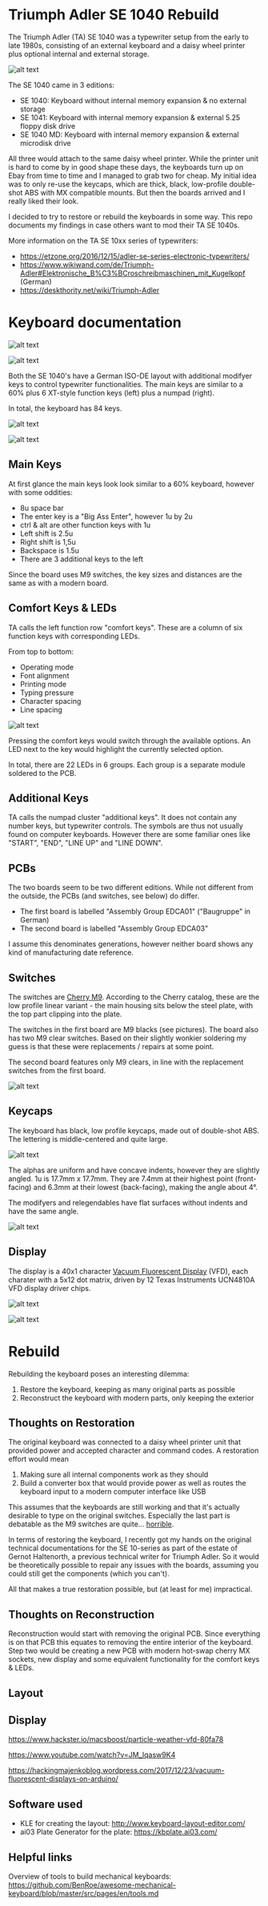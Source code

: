 # Triumph Adler SE 1040 Rebuild
The Triumph Adler (TA) SE 1040 was a typewriter setup from the early to late 1980s, consisting of an external keyboard and a daisy wheel printer plus optional internal and external storage.

![alt text](https://github.com/DirkSonguer/keyboard-TA-SE-1040/blob/main/images/TA-SE-1040-illustration.jpg "TA SE 1041 Illustration")

The SE 1040 came in 3 editions:
* SE 1040: Keyboard without internal memory expansion & no external storage
* SE 1041: Keyboard with internal memory expansion & external 5.25 floppy disk drive
* SE 1040 MD: Keyboard with internal memory expansion & external microdisk drive 

All three would attach to the same daisy wheel printer. While the printer unit is hard to come by in good shape these days, the keyboards turn up on Ebay from time to time and I managed to grab two for cheap. My initial idea was to only re-use the keycaps, which are thick, black, low-profile double-shot ABS with MX compatible mounts. But then the boards arrived and I really liked their look.

I decided to try to restore or rebuild the keyboards in some way. This repo documents my findings in case others want to mod their TA SE 1040s.

More information on the TA SE 10xx series of typewriters:
* https://etzone.org/2016/12/15/adler-se-series-electronic-typewriters/
* https://www.wikiwand.com/de/Triumph-Adler#Elektronische_B%C3%BCroschreibmaschinen_mit_Kugelkopf (German)
* https://deskthority.net/wiki/Triumph-Adler

# Keyboard documentation

![alt text](https://github.com/DirkSonguer/keyboard-TA-SE-1040/blob/main/images/TA-SE-1040-front.jpg "TA SE 1040 Front")

![alt text](https://github.com/DirkSonguer/keyboard-TA-SE-1040/blob/main/images/TA-SE-1040-back.jpg "TA SE 1040 Back")

Both the SE 1040's have a German ISO-DE layout with additional modifyer keys to control typewriter functionalities. The main keys are similar to a 60% plus 6 XT-style function keys (left) plus a numpad (right).

In total, the keyboard has 84 keys.

![alt text](https://github.com/DirkSonguer/keyboard-TA-SE-1040/blob/main/images/TA-SE-1040-keyboard-illustration.jpg "TA SE 1040 Keyboard Illustration")

![alt text](https://github.com/DirkSonguer/keyboard-TA-SE-1040/blob/main/original-layout/triumph-adler-se-1040.png "TA SE 1040 Layout")

## Main Keys
At first glance the main keys look look similar to a 60% keyboard, however with some oddities:
* 8u space bar
* The enter key is a "Big Ass Enter", however 1u by 2u
* ctrl & alt are other function keys with 1u
* Left shift is 2.5u
* Right shift is 1,5u
* Backspace is 1.5u
* There are 3 additional keys to the left

Since the board uses M9 switches, the key sizes and distances are the same as with a modern board.

## Comfort Keys & LEDs
TA calls the left function row "comfort keys". These are a column of six function keys with corresponding LEDs.

From top to bottom:
* Operating mode
* Font alignment
* Printing mode
* Typing pressure
* Character spacing
* Line spacing

![alt text](https://github.com/DirkSonguer/keyboard-TA-SE-1040/blob/main/images/TA-SE-1040-comfort-keys.jpg "TA SE 1040 Comfort Keys")

Pressing the comfort keys would switch through the available options. An LED next to the key would highlight the currently selected option.

In total, there are 22 LEDs in 6 groups. Each group is a separate module soldered to the PCB.

## Additional Keys
TA calls the numpad cluster "additional keys". It does not contain any number keys, but typewriter controls. The symbols are thus not usually found on computer keyboards. However there are some familiar ones like "START", "END", "LINE UP" and "LINE DOWN".

## PCBs
The two boards seem to be two different editions. While not different from the outside, the PCBs (and switches, see below) do differ.
* The first board is labelled "Assembly Group EDCA01" ("Baugruppe" in German)
* The second board is labelled "Assembly Group EDCA03"

I assume this denominates generations, however neither board shows any kind of manufacturing date reference.

## Switches
The switches are [Cherry M9](https://deskthority.net/wiki/Cherry_M9). According to the Cherry catalog, these are the low profile linear variant - the main housing sits below the steel plate, with the top part clipping into the plate.

The switches in the first board are M9 blacks (see pictures). The board also has two M9 clear switches. Based on their slightly wonkier soldering my guess is that these were replacements / repairs at some point.

The second board features only M9 clears, in line with the replacement switches from the first board. 

![alt text](https://github.com/DirkSonguer/keyboard-TA-SE-1040/blob/main/images/TA-SE-1040-switches.jpg "TA SE 1040 Switches")

## Keycaps
The keyboard has black, low profile keycaps, made out of double-shot ABS. The lettering is middle-centered and quite large.

![alt text](https://github.com/DirkSonguer/keyboard-TA-SE-1040/blob/main/images/TA-SE-1040-keycaps.jpg "TA SE 1040 Keycaps")

The alphas are uniform and have concave indents, however they are slightly angled. 1u is 17.7mm x 17.7mm. They are 7.4mm at their highest point (front-facing) and 6.3mm at their lowest (back-facing), making the angle about 4°.

The modifyers and relegendables have flat surfaces without indents and have the same angle.

![alt text](https://github.com/DirkSonguer/keyboard-TA-SE-1040/blob/main/images/TA-SE-1040-keycaps-details.jpg "TA SE 1040 Keycap Details")

## Display
The display is a 40x1 character [Vacuum Fluorescent Display](https://en.wikipedia.org/wiki/Vacuum_fluorescent_display) (VFD), each charater with a 5x12 dot matrix, driven by 12 Texas Instruments UCN4810A VFD display driver chips.

![alt text](https://github.com/DirkSonguer/keyboard-TA-SE-1040/blob/main/images/TA-SE-1040-display-illustration.jpg "TA SE 1040 Display Illustration")

![alt text](https://github.com/DirkSonguer/keyboard-TA-SE-1040/blob/main/images/TA-SE-1040-display.jpg "TA SE 1040 Display")

# Rebuild
Rebuilding the keyboard poses an interesting dilemma:
1. Restore the keyboard, keeping as many original parts as possible
2. Reconstruct the keyboard with modern parts, only keeping the exterior

## Thoughts on Restoration
The original keyboard was connected to a daisy wheel printer unit that provided power and accepted character and command codes. A restoration effort would mean
1. Making sure all internal components work as they should
2. Build a converter box that would provide power as well as routes the keyboard input to a modern computer interface like USB

This assumes that the keyboards are still working and that it's actually desirable to type on the original switches. Especially the last part is debatable as the M9 switches are quite... [horrible](https://www.youtube.com/watch?v=OgUFYYTNaes).

In terms of restoring the keyboard, I recently got my hands on the original technical documentations for the SE 10-series as part of the estate of Gernot Haltenorth, a previous technical writer for Triumph Adler. So it would be theoretically possible to repair any issues with the boards, assuming you could still get the components (which you can't).

All that makes a true restoration possible, but (at least for me) impractical.

## Thoughts on Reconstruction
Reconstruction would start with removing the original PCB. Since everything is on that PCB this equates to removing the entire interior of the keyboard. Step two would be creating a new PCB with modern hot-swap cherry MX sockets, new display and some equivalent functionality for the comfort keys & LEDs.

## Layout

## Display

https://www.hackster.io/macsboost/particle-weather-vfd-80fa78

https://www.youtube.com/watch?v=JM_Iqasw9K4

https://hackingmajenkoblog.wordpress.com/2017/12/23/vacuum-fluorescent-displays-on-arduino/

## Software used
* KLE for creating the layout: http://www.keyboard-layout-editor.com/
* ai03 Plate Generator for the plate: https://kbplate.ai03.com/

## Helpful links
Overview of tools to build mechanical keyboards: https://github.com/BenRoe/awesome-mechanical-keyboard/blob/master/src/pages/en/tools.md
